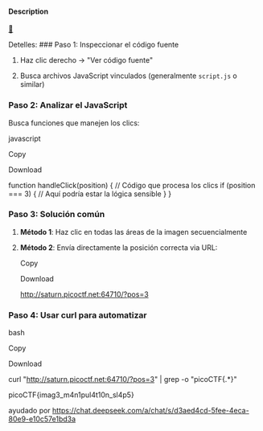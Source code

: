 
#### Description

[🥛](http://mercury.picoctf.net:48380/)


Detelles: ### Paso 1: Inspeccionar el código fuente

1. Haz clic derecho → "Ver código fuente"
    
2. Busca archivos JavaScript vinculados (generalmente `script.js` o similar)
    

### Paso 2: Analizar el JavaScript

Busca funciones que manejen los clics:

javascript

Copy

Download

function handleClick(position) {
  // Código que procesa los clics
  if (position === 3) {
    // Aquí podría estar la lógica sensible
  }
}

### Paso 3: Solución común

1. **Método 1**: Haz clic en todas las áreas de la imagen secuencialmente
    
2. **Método 2**: Envía directamente la posición correcta via URL:
    
    Copy
    
    Download
    
    http://saturn.picoctf.net:64710/?pos=3
    

### Paso 4: Usar curl para automatizar

bash

Copy

Download

curl "http://saturn.picoctf.net:64710/?pos=3" | grep -o "picoCTF{.*}"

picoCTF{imag3_m4n1pul4t10n_sl4p5}


ayudado por https://chat.deepseek.com/a/chat/s/d3aed4cd-5fee-4eca-80e9-e10c57e1bd3a 